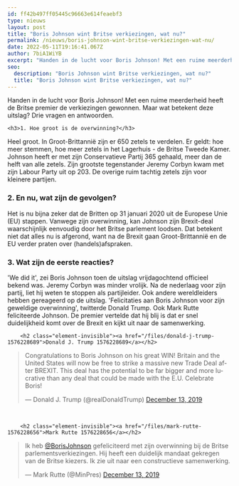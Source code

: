 ```yaml
---
id: ff42b497ff05445c96663e614feaebf3
type: nieuws
layout: post
title: "Boris Johnson wint Britse verkiezingen, wat nu?"
permalink: /nieuws/boris-johnson-wint-britse-verkiezingen-wat-nu/
date: 2022-05-11T19:16:41.067Z
author: 7biA1WiYB
excerpt: "Handen in de lucht voor Boris Johnson! Met een ruime meerderheid heeft de Britse premier de verkiezingen gewonnen. Maar wat betekent deze uitslag? Drie vragen en antwoorden.  "
seo:
  description: "Boris Johnson wint Britse verkiezingen, wat nu?"
  title: "Boris Johnson wint Britse verkiezingen, wat nu?"
---
```

Handen in de lucht voor Boris Johnson! Met een ruime meerderheid heeft de Britse premier de verkiezingen gewonnen. Maar wat betekent deze uitslag? Drie vragen en antwoorden.  

    <h3>1. Hoe groot is de overwinning?</h3>
<p>Heel groot. In Groot-Brittannië zijn er 650 zetels te verdelen. Er geldt: hoe meer stemmen, hoe meer zetels in het Lagerhuis - de Britse Tweede Kamer. Johnson heeft er met zijn Conservatieve Partij 365 gehaald, meer dan de helft van alle zetels. Zijn grootste tegenstander Jeremy Corbyn kwam met zijn Labour Party uit op 203. De overige ruim tachtig zetels zijn voor kleinere partijen.</p>
<h3>2. En nu, wat zijn de gevolgen?</h3>
<p>Het is nu bijna zeker dat de Britten op 31 januari 2020 uit de Europese Unie (EU) stappen. Vanwege zijn overwinning, kan Johnson zijn Brexit-deal waarschijnlijk eenvoudig door het Britse parlement loodsen. Dat betekent niet dat alles nu is afgerond, want na de Brexit gaan Groot-Brittannië en de EU verder praten over (handels)afspraken.</p>
<h3>3. Wat zijn de eerste reacties?</h3>
<p>'We did it', zei Boris Johnson toen de uitslag vrijdagochtend officieel bekend was. Jeremy Corbyn was minder vrolijk. Na de nederlaag voor zijn partij, liet hij weten te stoppen als partijleider. Ook andere wereldleiders hebben gereageerd op de uitslag. 'Felicitaties aan Boris Johnson voor zijn geweldige overwinning', twitterde Donald Trump. Ook Mark Rutte feliciteerde Johnson. De premier vertelde dat hij blij is dat er snel duidelijkheid komt over de Brexit en kijkt uit naar de samenwerking.</p>
<p><div class="media media-element-container media-default"><div id="file-539205" class="file file-document file-text-oembed">

        <h2 class="element-invisible"><a href="/files/donald-j-trump-1576228689">Donald J. Trump 1576228689</a></h2>
    
  
  <div class="content">
    
<blockquote class="twitter-tweet" data-width="550"><p lang="en" dir="ltr">Congratulations to Boris Johnson on his great WIN! Britain and the United States will now be free to strike a massive new Trade Deal after BREXIT. This deal has the potential to be far bigger and more lucrative than any deal that could be made with the E.U. Celebrate Boris!</p>&mdash; Donald J. Trump (@realDonaldTrump) <a href="https://twitter.com/realDonaldTrump/status/1205368801438707713?ref_src=twsrc%5Etfw">December 13, 2019</a></blockquote>
<script async="" src="https://platform.twitter.com/widgets.js" charset="utf-8"></script>
  </div>

  
</div>
</div> 
<p><div class="media media-element-container media-default"><div id="file-539204" class="file file-document file-text-oembed">

        <h2 class="element-invisible"><a href="/files/mark-rutte-1576228656">Mark Rutte 1576228656</a></h2>
    
  
  <div class="content">
    
<blockquote class="twitter-tweet" data-width="550"><p lang="nl" dir="ltr">Ik heb <a href="https://twitter.com/BorisJohnson?ref_src=twsrc%5Etfw">@BorisJohnson</a> gefeliciteerd met zijn overwinning bij de Britse parlementsverkiezingen. Hij heeft een duidelijk mandaat gekregen van de Britse kiezers. Ik zie uit naar een constructieve samenwerking.</p>&mdash; Mark Rutte (@MinPres) <a href="https://twitter.com/MinPres/status/1205403109037608960?ref_src=twsrc%5Etfw">December 13, 2019</a></blockquote>
<script async="" src="https://platform.twitter.com/widgets.js" charset="utf-8"></script>
  </div>

  
</div>
</div>  

